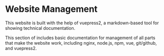 # Website Management

This website is built with the help of vuepress2, a markdown-based tool for showing technical documentation. 

This section of includes basic documentation for management of all parts that make the website work, including nginx, node.js, npm, vue, git/github, and vuepress2.